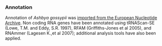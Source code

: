 ### Annotation

Annotation of *Ashbya gossypii* was [imported from the European
Nucleotide Archive](http://www.ebi.ac.uk/ena/data/view/Taxon:284811).
Non coding RNA genes have been annotated using tRNAScan-SE (Lowe, T.M.
and Eddy, S.R. 1997), RFAM (Griffiths-Jones et al 2005), and RNAmmer
(Lagesen K.,et al 2007); additional analysis tools have also been
applied.
